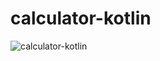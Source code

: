 # calculator-kotlin
![calculator-kotlin](https://user-images.githubusercontent.com/59915017/170462843-2146db8a-8078-4c4f-bb33-74101809cedc.png)
